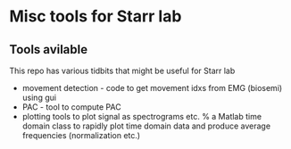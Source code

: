 Misc tools for Starr lab  
==========================

Tools avilable 
-------------

This repo has various tidbits that might be useful for Starr lab 



* movement detection - code to get movement idxs from EMG (biosemi) using gui 
* PAC - tool to compute PAC 
* plotting tools to plot signal as spectrograms etc. 
% a Matlab time domain class to rapidly plot time domain data and produce average frequencies (normalization etc.) 